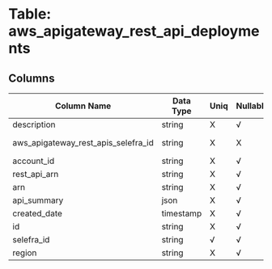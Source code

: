 # Table: aws_apigateway_rest_api_deployments

## Columns 

|  Column Name   |  Data Type  | Uniq | Nullable | Description | 
|  ----  | ----  | ----  | ----  | ---- | 
| description | string | X | √ |  | 
| aws_apigateway_rest_apis_selefra_id | string | X | X | fk to aws_apigateway_rest_apis.selefra_id | 
| account_id | string | X | √ |  | 
| rest_api_arn | string | X | √ |  | 
| arn | string | X | √ |  | 
| api_summary | json | X | √ |  | 
| created_date | timestamp | X | √ |  | 
| id | string | X | √ |  | 
| selefra_id | string | √ | √ | random id | 
| region | string | X | √ |  | 


